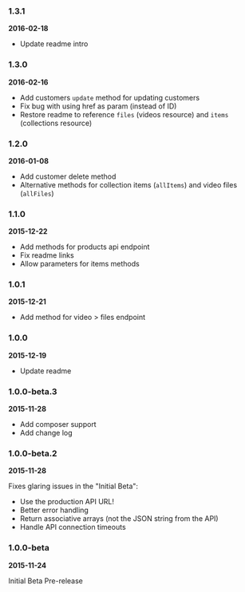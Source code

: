 ### 1.3.1
**2016-02-18**

* Update readme intro

### 1.3.0
**2016-02-16**

* Add customers `update` method for updating customers
* Fix bug with using href as param (instead of ID)
* Restore readme to reference `files` (videos resource) and `items` (collections resource)

### 1.2.0
**2016-01-08**

* Add customer delete method
* Alternative methods for collection items (`allItems`) and video files (`allFiles`)

### 1.1.0
**2015-12-22**

* Add methods for products api endpoint
* Fix readme links
* Allow parameters for items methods

### 1.0.1
**2015-12-21**

* Add method for video > files endpoint

### 1.0.0
**2015-12-19**

* Update readme

### 1.0.0-beta.3
**2015-11-28**

* Add composer support
* Add change log

### 1.0.0-beta.2
**2015-11-28**

Fixes glaring issues in the "Initial Beta":

* Use the production API URL!
* Better error handling
* Return associative arrays (not the JSON string from the API)
* Handle API connection timeouts


### 1.0.0-beta
**2015-11-24**

Initial Beta Pre-release
